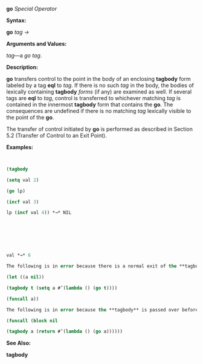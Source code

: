 **go** *Special Operator* 



**Syntax:** 



**go** *tag →* 



**Arguments and Values:** 



*tag*—a *go tag*. 



**Description:** 



**go** transfers control to the point in the body of an enclosing **tagbody** form labeled by a tag **eql** to *tag*. If there is no such *tag* in the body, the bodies of lexically containing **tagbody** *forms* (if any) are examined as well. If several tags are **eql** to *tag*, control is transferred to whichever matching *tag* is contained in the innermost **tagbody** form that contains the **go**. The consequences are undefined if there is no matching *tag* lexically visible to the point of the **go**. 



The transfer of control initiated by **go** is performed as described in Section 5.2 (Transfer of Control to an Exit Point). 



**Examples:**
```lisp
 

(tagbody 

(setq val 2) 

(go lp) 

(incf val 3) 

lp (incf val 4)) *→* NIL 







val *→* 6 

The following is in error because there is a normal exit of the **tagbody** before the **go** is executed. 

(let ((a nil)) 

(tagbody t (setq a #’(lambda () (go t)))) 

(funcall a)) 

The following is in error because the **tagbody** is passed over before the **go** *form* is executed. 

(funcall (block nil 

(tagbody a (return #’(lambda () (go a)))))) 


```
**See Also:** 



**tagbody** 



